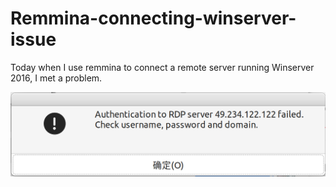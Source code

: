 # Remmina-connecting-winserver-issue

Today when I use remmina to connect a remote server running Winserver 2016, I met a problem. 

![rdp-problem](remmina-rdp.png)